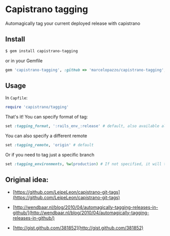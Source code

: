 Capistrano tagging
====

Automagically tag your current deployed release with capistrano

Install
----

```bash
$ gem install capistrano-tagging
```

or in your Gemfile

```ruby
gem 'capistrano-tagging', :github => 'marcelopazzo/capistrano-tagging', :require => false
```

Usage
----

In `Capfile`:

```ruby
require 'capistrano/tagging'
```

That's it! You can specify format of tag:

```ruby
set :tagging_format, ':rails_env_:release' # default, also available all of deploy variables
```

You can also specify a different remote

```ruby
set :tagging_remote, 'origin' # default
```

Or if you need to tag just a specific branch

```ruby
set :tagging_environments, %w(production) # If not specified, it will tag every deploy
```

Original idea:
---

* [https://github.com/LeipeLeon/capistrano-git-tags](https://github.com/LeipeLeon/capistrano-git-tags)

* [http://wendbaar.nl/blog/2010/04/automagically-tagging-releases-in-github/](http://wendbaar.nl/blog/2010/04/automagically-tagging-releases-in-github/)

* [http://gist.github.com/381852](http://gist.github.com/381852)
